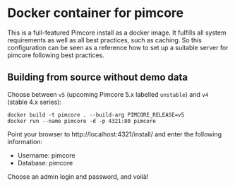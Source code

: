# Docker container for pimcore

This is a full-featured Pimcore install as a docker image.  It fulfills all
system requirements as well as all best practices, such as caching.  So this
configuration can be seen as a reference how to set up a suitable server for
pimcore following best practices. 

## Building from source without demo data

Choose between `v5` (upcoming Pimcore 5.x labelled `unstable`) and `v4` (stable 4.x series):

```
docker build -t pimcore . --build-arg PIMCORE_RELEASE=v5
docker run --name pimcore -d -p 4321:80 pimcore
```

Point your browser to http://localhost:4321/install/ and enter the following information:

- Username: pimcore
- Database: pimcore

Choose an admin login and password, and voilà!
